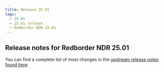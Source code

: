 ```yaml
---
title: Release 25.01
tags:
  - 25.01
  - 25.01 release
  - Redborder NDR 25.01
---
```


## Release notes for Redborder NDR 25.01

You can find a complete list of most changes in the [upstream release notes found here](https://docs.redhat.com/en/documentation/red_hat_enterprise_linux/9/html-single/9.5_release_notes/index).